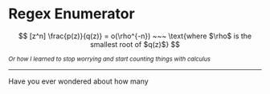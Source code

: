 # Regex Enumerator

$$
[z^n] \frac{p(z)}{q(z)} = o(\rho^{-n}) ~~~ \text{where $\rho$ is the smallest root of $q(z)$}
$$

<sub>*Or how I learned to stop worrying and start counting things with calculus*</sub>

-----

Have you ever wondered about how many 